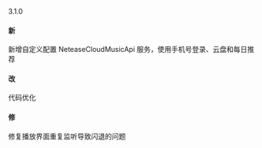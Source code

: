 3.1.0

#### 新

新增自定义配置 NeteaseCloudMusicApi 服务，使用手机号登录、云盘和每日推荐

#### 改

代码优化

#### 修

修复播放界面重复监听导致闪退的问题
